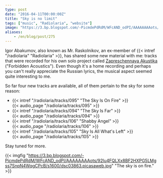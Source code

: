```yaml
---
type: post
date: "2016-04-11T00:00:00Z"
title: "Sky is no limit"
tags: ["music", "Radiolaria", "website"]
image: "https://3.bp.blogspot.com/-PicmdePdRdM/WFcAND_odPI/AAAAAAAAots/92lu4FQLXx8BF2HXPG5LMgss7SnpN4WqgCPcB/s1600/dsc03863.picasaweb.jpg"
aliases:
    - /en/blog/post/275
---
```


Igor Abakumov, also known as Mr. Raskolnikov, an ex-member of {{< intref "/radiolaria" "Radiolaria" >}}, has shared some new material with me: tracks that were recorded for his own solo project called [Zapreschennaya Akustika](https://www.realmusic.ru/zapreszennayaakustika/) ("Forbidden Acoustics").  Even though it's a home recording and perhaps you can't really appreciate the Russian lyrics, the musical aspect seemed quite interesting to me.

So far four new tracks are available, all of them pertain to the sky for some reason:

<!--more-->

* {{< intref "/radiolaria/tracks/095" "The Sky Is On Fire" >}}<br />
  {{< audio_page "/radiolaria/tracks/095" >}}
* {{< intref "/radiolaria/tracks/094" "The Sky Is Far" >}}<br />
  {{< audio_page "/radiolaria/tracks/094" >}}
* {{< intref "/radiolaria/tracks/106" "Shabby Angel" >}}<br />
  {{< audio_page "/radiolaria/tracks/106" >}}
* {{< intref "/radiolaria/tracks/105" "Sky Is All What's Left" >}}<br />
  {{< audio_page "/radiolaria/tracks/105" >}}

Stay tuned for more.

{{< imgfig "https://3.bp.blogspot.com/-PicmdePdRdM/WFcAND_odPI/AAAAAAAAots/92lu4FQLXx8BF2HXPG5LMgss7SnpN4WqgCPcB/s1600/dsc03863.picasaweb.jpg" "The sky is on fire." >}}
